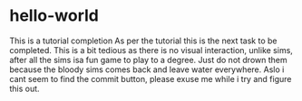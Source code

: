 # hello-world
This is a tutorial completion 
As per the tutorial this is the next task to be completed. This is a bit tedious as there is no visual interaction, unlike sims, after all the sims isa fun game to play to a degree. Just do not drown them because the bloody sims comes back and leave water everywhere. Aslo i cant seem to find the commit button, please exuse me while i try and figure this out. 
